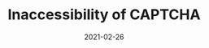 ---
title: "Inaccessibility of CAPTCHA"
date: 2021-02-26
externalLink: https://www.w3.org/TR/turingtest/
---